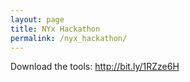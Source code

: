 ```yaml
---
layout: page
title: NYx Hackathon
permalink: /nyx_hackathon/
---
```


Download the tools:
http://bit.ly/1RZze6H